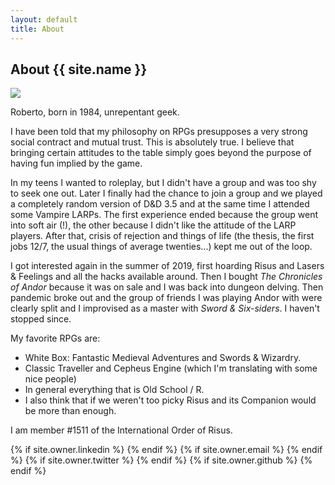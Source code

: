 ```yaml
---
layout: default
title: About
---
```

## About {{ site.name }}

<img class="user-avatar" src="{{ site.owner.avatar }}">

Roberto, born in 1984, unrepentant geek.

I have been told that my philosophy on RPGs presupposes a very strong social contract and mutual trust. This is absolutely true. I believe that bringing certain attitudes to the table simply goes beyond the purpose of having fun implied by the game.

In my teens I wanted to roleplay, but I didn't have a group and was too shy to seek one out. Later I finally had the chance to join a group and we played a completely random version of D&D 3.5 and at the same time I attended some Vampire LARPs. The first experience ended because the group went into soft air (!), the other because I didn't like the attitude of the LARP players.
After that, crisis of rejection and things of life (the thesis, the first jobs 12/7, the usual things of average twenties...) kept me out of the loop.

I got interested again in the summer of 2019, first hoarding Risus and Lasers & Feelings and all the hacks available around. Then I bought *The Chronicles of Andor* because it was on sale and I was back into dungeon delving. Then pandemic broke out and the group of friends I was playing Andor with were clearly split and I improvised as a master with *Sword & Six-siders*. I haven't stopped since.

My favorite RPGs are:

- White Box: Fantastic Medieval Adventures and Swords & Wizardry.
- Classic Traveller and Cepheus Engine (which I'm translating with some nice people)
- In general everything that is Old School / R.
- I also think that if we weren't too picky Risus and its Companion would be more than enough.

I am member #1511 of the International Order of Risus.

<div class="pagination">
  {% if site.owner.linkedin %}
    <a href="{{ site.owner.linkedin }}" class="social-media-icons"><i class="fa fa-2x fa-linkedin-square" aria-hidden="true"></i></a>
  {% endif %}
  {% if site.owner.email %}
    <a href="mailto:{{ site.owner.email }}" class="social-media-icons"><i class="fa fa-2x fa-envelope-square" aria-hidden="true"></i></a>
  {% endif %}
  {% if site.owner.twitter %}
    <a href="https://twitter.com/{{ site.owner.twitter }}" class="social-media-icons"><i class="fa fa-2x fa-twitter-square" aria-hidden="true"></i></a>
  {% endif %}
  {% if site.owner.github %}
    <a href="{{ site.owner.github }}" class="social-media-icons"><i class="fa fa-2x fa-github-square" aria-hidden="true"></i></a>
  {% endif %}
</div>
